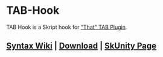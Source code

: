# TAB-Hook
TAB Hook is a Skript hook for ["That" TAB Plugin](https://github.com/NEZNAMY/TAB).

## [Syntax Wiki](https://github.com/erenkarakal/SkriptHarbor/tree/main/resources/tabhook/WIKI.md) | [Download](https://minhaskamal.github.io/DownGit/#/home?url=https://github.com/erenkarakal/SkriptHarbor/tree/main/resources/tabhook/tabhook) | [SkUnity Page](https://forums.skunity.com/resources/tab-hook.1533/)
